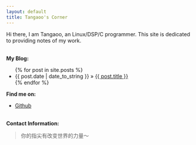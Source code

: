 ```yaml
---
layout: default
title: Tangaoo's Corner
---
```


Hi there, I am Tangaoo, an Linux/DSP/C programmer. This site is dedicated to providing notes of my work.


<p><br /><b>My Blog:</b></p>
  <ul class="posts">
    {% for post in site.posts %}
      <li><span>{{ post.date | date_to_string }}</span> &raquo; <a href="{{ post.url }}">{{ post.title }}</a></li>
    {% endfor %}
  </ul>

<p><b>Find me on:</b></p>

<ul>

<li><a href="http://github.com/happypeter/">Github</a></li>

</ul>
<p><br /><b>Contact Information:</b></p>

<blockquote>
你的指尖有改变世界的力量～
</blockquote>

[oss]:http://en.wikipedia.org/wiki/Open_source
